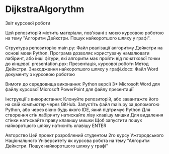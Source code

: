 # DijkstraAlgorythm

Звіт курсової роботи

Цей репозиторій містить матеріали, пов'язані з моєю курсовою роботою на тему "Алгоритм Дейкстри. Пошук найкоротшого шляху у графі".

Структура репозиторію
main.py: Файл реалізації алгоритму Дейкстри на основі мови Python. Програма дозволяє користувачу намалювати лабіринт, або інші фігури, які алгоритм має пройти від початкової точки до кінцевої.
presentation.ppx: Презентація, курсової роботи
Метод Дейкстри. Знаходження найкоротшого шляху у графі.docx: Файл Word документу з курсовою роботою

Вимоги до середовища виконання:
Python версії 3+
Microsoft Word для файлу курсової
Microsoft PowerPoint для файлу презентації

Інструкції з використання:
Клонуйте репозиторій, або завантажте його на свій компьютер через GitHub.
Запустіть файл main.py за допомогою Python, або через вікно будь якого IDE, який підтримує Python
Для створення стін лабіринту натискайте ліву клавішу мишки
Для видалення стінки натискайте праву клавишу мишки
Щоб запустити пошук найкоротшого шляху натисніть клавішу ENTER

Авторство
Цей проект розроблений студентом 2го курсу Ужгородського Національного Університету як курсова робота на тему "Алгоритм Дейкстри. Пошук найкоротшого шляху у графі"
